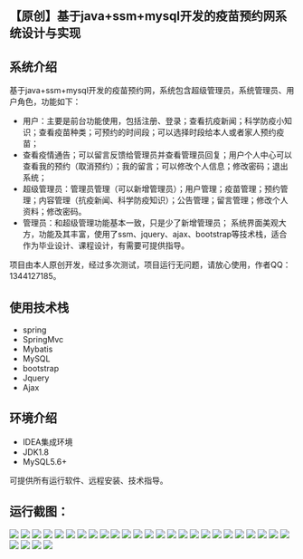 ## 【原创】基于java+ssm+mysql开发的疫苗预约网系统设计与实现

## 系统介绍

基于java+ssm+mysql开发的疫苗预约网，系统包含超级管理员，系统管理员、用户角色，功能如下：
- 用户：主要是前台功能使用，包括注册、登录；查看抗疫新闻；科学防疫小知识；查看疫苗种类；可预约的时间段；可以选择时段给本人或者家人预约疫苗；
- 查看疫情通告；可以留言反馈给管理员并查看管理员回复；用户个人中心可以查看我的预约（取消预约）；我的留言；可以修改个人信息；修改密码；退出系统；
- 超级管理员：管理员管理（可以新增管理员）；用户管理；疫苗管理；预约管理；内容管理（抗疫新闻、科学防疫知识）；公告管理；留言管理；修改个人资料；修改密码。
- 管理员：和超级管理功能基本一致，只是少了新增管理员；
系统界面美观大方，功能及其丰富，使用了ssm、jquery、ajax、bootstrap等技术栈，适合作为毕业设计、课程设计，有需要可提供指导。

项目由本人原创开发，经过多次测试，项目运行无问题，请放心使用，作者QQ：1344127185。

## 使用技术栈

- spring
- SpringMvc
- Mybatis
- MySQL
- bootstrap
- Jquery
- Ajax

## 环境介绍

- IDEA集成环境
- JDK1.8
- MySQL5.6+

可提供所有运行软件、远程安装、技术指导。

## 运行截图：
![](https://github.com/itcoderyhl/vaccinemgr/blob/main/images/2.png)
![](https://github.com/itcoderyhl/vaccinemgr/blob/main/images/3.png)
![](https://github.com/itcoderyhl/vaccinemgr/blob/main/images/4.png)
![](https://github.com/itcoderyhl/vaccinemgr/blob/main/images/5.png)
![](https://github.com/itcoderyhl/vaccinemgr/blob/main/images/6.png)
![](https://github.com/itcoderyhl/vaccinemgr/blob/main/images/7.png)
![](https://github.com/itcoderyhl/vaccinemgr/blob/main/images/8.png)
![](https://github.com/itcoderyhl/vaccinemgr/blob/main/images/9.png)
![](https://github.com/itcoderyhl/vaccinemgr/blob/main/images/10.png)
![](https://github.com/itcoderyhl/vaccinemgr/blob/main/images/11.png)
![](https://github.com/itcoderyhl/vaccinemgr/blob/main/images/12.png)
![](https://github.com/itcoderyhl/vaccinemgr/blob/main/images/13.png)
![](https://github.com/itcoderyhl/vaccinemgr/blob/main/images/14.png)
![](https://github.com/itcoderyhl/vaccinemgr/blob/main/images/15.png)
![](https://github.com/itcoderyhl/vaccinemgr/blob/main/images/16.png)
![](https://github.com/itcoderyhl/vaccinemgr/blob/main/images/17.png)
![](https://github.com/itcoderyhl/vaccinemgr/blob/main/images/18.png)
![](https://github.com/itcoderyhl/vaccinemgr/blob/main/images/19.png)
![](https://github.com/itcoderyhl/vaccinemgr/blob/main/images/20.png)
![](https://github.com/itcoderyhl/vaccinemgr/blob/main/images/21.png)
![](https://github.com/itcoderyhl/vaccinemgr/blob/main/images/22.png)
![](https://github.com/itcoderyhl/vaccinemgr/blob/main/images/23.png)
![](https://github.com/itcoderyhl/vaccinemgr/blob/main/images/24.png)
![](https://github.com/itcoderyhl/vaccinemgr/blob/main/images/25.png)
![](https://github.com/itcoderyhl/vaccinemgr/blob/main/images/26.png)
![](https://github.com/itcoderyhl/vaccinemgr/blob/main/images/27.png)
![](https://github.com/itcoderyhl/vaccinemgr/blob/main/images/28.png)
![](https://github.com/itcoderyhl/vaccinemgr/blob/main/images/29.png)
![](https://github.com/itcoderyhl/vaccinemgr/blob/main/images/30.png)

